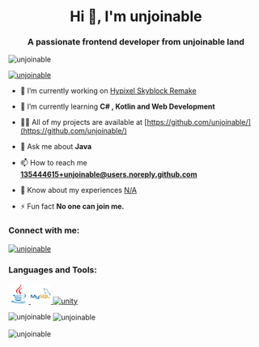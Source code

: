 <h1 align="center">Hi 👋, I'm unjoinable</h1>
<h3 align="center">A passionate frontend developer from unjoinable land</h3>

<p align="left"> <img src="https://komarev.com/ghpvc/?username=unjoinable&label=Profile%20views&color=0e75b6&style=flat" alt="unjoinable" /> </p>

<p align="left"> <a href="https://github.com/ryo-ma/github-profile-trophy"><img src="https://github-profile-trophy.vercel.app/?username=unjoinable" alt="unjoinable" /></a> </p>

- 🔭 I’m currently working on [Hypixel Skyblock Remake](https://github.com/unjoinable/Skyblock)

- 🌱 I’m currently learning **C# , Kotlin and Web Development**

- 👨‍💻 All of my projects are available at [https://github.com/unjoinable/](https://github.com/unjoinable/)

- 💬 Ask me about **Java**

- 📫 How to reach me **135444615+unjoinable@users.noreply.github.com**

- 📄 Know about my experiences [N/A](N/A)

- ⚡ Fun fact **No one can join me.**

<h3 align="left">Connect with me:</h3>
<p align="left">
<a href="https://discord.gg/unjoinable" target="blank"><img align="center" src="https://raw.githubusercontent.com/rahuldkjain/github-profile-readme-generator/master/src/images/icons/Social/discord.svg" alt="unjoinable" height="30" width="40" /></a>
</p>

<h3 align="left">Languages and Tools:</h3>
<p align="left"> <a href="https://www.java.com" target="_blank" rel="noreferrer"> <img src="https://raw.githubusercontent.com/devicons/devicon/master/icons/java/java-original.svg" alt="java" width="40" height="40"/> </a> <a href="https://www.mysql.com/" target="_blank" rel="noreferrer"> <img src="https://raw.githubusercontent.com/devicons/devicon/master/icons/mysql/mysql-original-wordmark.svg" alt="mysql" width="40" height="40"/> </a> <a href="https://unity.com/" target="_blank" rel="noreferrer"> <img src="https://www.vectorlogo.zone/logos/unity3d/unity3d-icon.svg" alt="unity" width="40" height="40"/> </a> </p>

<p><img align="left" src="https://github-readme-stats.vercel.app/api/top-langs?username=unjoinable&show_icons=true&locale=en&layout=compact" alt="unjoinable" /></p>

<p>&nbsp;<img align="center" src="https://github-readme-stats.vercel.app/api?username=unjoinable&show_icons=true&locale=en" alt="unjoinable" /></p>

<p><img align="center" src="https://github-readme-streak-stats.herokuapp.com/?user=unjoinable&" alt="unjoinable" /></p>
